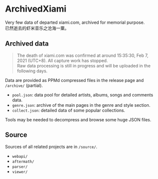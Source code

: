 # ArchivedXiami

Very few data of departed xiami.com, archived for memorial purpose.  
已然逝去的虾米音乐之沧海一粟。

## Archived data

> The death of xiami.com was confirmed at around 15:35:30, Feb 7, 2021 (UTC+8). All capture work has stopped.  
> Raw data processing is still in progress and will be uploaded in the following days.

Data are provided as PPMd compressed files in the release page and `/archive/` (partial).

* `pool.json`: data pool for detailed artists, albums, songs and comments data.
* `genre.json`: archive of the main pages in the genre and style section.
* `collect.json`: detailed data of some popular collections.

Tools may be needed to decompress and browse some huge JSON files.

## Source

Sources of all related projects are in `/source/`.

* `webapi/`
* `aftermath/`
* `parser/`
* `viewer/`
